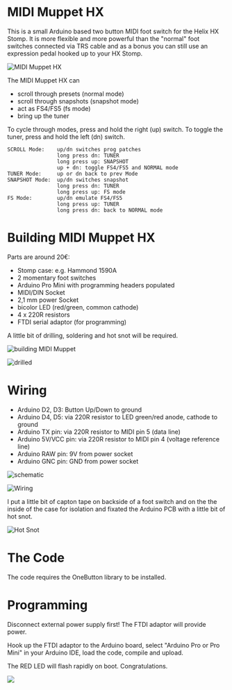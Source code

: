 # MIDI Muppet HX

This is a small Arduino based two button MIDI foot switch for the Helix HX Stomp. It is more flexible and more powerful than the "normal" foot switches connected via TRS cable and as a bonus you can still use an expression pedal hooked up to your HX Stomp.

![MIDI Muppet HX](images/midi_muppet_hx.jpg)

The MIDI Muppet HX can
- scroll through presets (normal mode)
- scroll through snapshots (snapshot mode)
- act as FS4/FS5 (fs mode)
- bring up the tuner

To cycle through modes, press and hold the right (up) switch. To toggle the tuner, press and hold the left (dn) switch.

    SCROLL Mode:    up/dn switches prog patches
                    long press dn: TUNER
                    long press up: SNAPSHOT
                    up + dn: toggle FS4/FS5 and NORMAL mode
    TUNER Mode:     up or dn back to prev Mode
    SNAPSHOT Mode:  up/dn switches snapshot
                    long press dn: TUNER
                    long press up: FS mode
    FS Mode:        up/dn emulate FS4/FS5
                    long press up: TUNER
                    long press dn: back to NORMAL mode

# Building MIDI Muppet HX
Parts are around 20€:
- Stomp case: e.g. Hammond 1590A
- 2 momentary foot switches
- Arduino Pro Mini with programming headers populated
- MIDI/DIN Socket
- 2,1 mm power Socket
- bicolor LED (red/green, common cathode)
- 4 x 220R resistors
- FTDI serial adaptor (for programming)

A little bit of drilling, soldering and hot snot will be required.

![building MIDI Muppet](images/build_1.jpg)

![drilled](images/build_2.jpg)

# Wiring
- Arduino D2, D3: Button Up/Down to ground
- Arduino D4, D5: via 220R resistor to LED green/red anode, cathode to ground
- Arduino TX pin: via 220R resistor to MIDI pin 5 (data line)
- Arduino 5V/VCC pin: via 220R resistor to MIDI pin 4 (voltage reference line)
- Arduino RAW pin: 9V from power socket
- Arduino GNC pin: GND from power socket

![schematic](images/midi_muppet_schem.png)

![Wiring](images/wiring_mess.jpg)

I put a little bit of capton tape on backside of a foot switch and on the the inside of the case for isolation and fixated the Arduino PCB with a little bit of hot snot.

![Hot Snot](images/hot_snot.jpg)

# The Code
The code requires the OneButton library to be installed.

# Programming
Disconnect external power supply first! The FTDI adaptor will provide power.

Hook up the FTDI adaptor to the Arduino board, select "Arduino Pro or Pro Mini" in your Arduino IDE, load the code, compile and upload.

The RED LED will flash rapidly on boot. Congratulations.

![](images/ftdi_adaptor.jpg)
